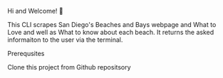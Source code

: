 Hi and Welcome! 👋

This CLI scrapes San Diego's Beaches and Bays webpage and What to Love and well as What to know about each beach. It returns the asked informaiton to the user via the terminal. 

Prerequsites 

Clone this project from Github repositsory 